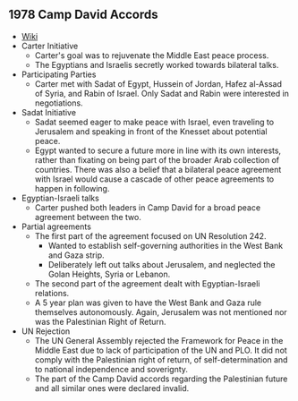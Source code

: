 ## 1978 Camp David Accords
- [Wiki](https://en.wikipedia.org/wiki/Camp_David_Accords)
- Carter Initiative
    - Carter's goal was to rejuvenate the Middle East peace process.
    - The Egyptians and Israelis secretly worked towards bilateral talks.
- Participating Parties
    - Carter met with Sadat of Egypt, Hussein of Jordan, Hafez al-Assad of Syria, and Rabin of Israel. Only Sadat and Rabin were interested in negotiations.
- Sadat Initiative
    - Sadat seemed eager to make peace with Israel, even traveling to Jerusalem and speaking in front of the Knesset about potential peace.
    - Egypt wanted to secure a future more in line with its own interests, rather than fixating on being part of the broader Arab collection of countries. There was also a belief that a bilateral peace agreement with Israel would cause a cascade of other peace agreements to happen in following.
- Egyptian-Israeli talks
    - Carter pushed both leaders in Camp David for a broad peace agreement between the two.
- Partial agreements
    - The first part of the agreement focused on UN Resolution 242.
        - Wanted to establish self-governing authorities in the West Bank and Gaza strip.
        - Deliberately left out talks about Jerusalem, and neglected the Golan Heights, Syria or Lebanon.
    - The second part of the agreement dealt with Egyptian-Israeli relations.
    - A 5 year plan was given to have the West Bank and Gaza rule themselves autonomously. Again, Jerusalem was not mentioned nor was the Palestinian Right of Return.
- UN Rejection
    - The UN General Assembly rejected the Framework for Peace in the Middle East due to lack of participation of the UN and PLO. It did not comply with the Palestinian right of return, of self-determination and to national independence and soverignty.
    - The part of the Camp David accords regarding the Palestinian future and all similar ones were declared invalid.
